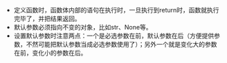- 定义函数时，函数体内部的语句在执行时，一旦执行到return时，函数就执行完毕了，并把结果返回。
- 默认参数必须指向不变的对象，比如str、None等。
- 设置默认参数时注意两点：一个是必选参数在前，默认参数在后（方便提供参数，不然可能把默认参数当成必选参数使用了）；另外一个就是变化大的参数在前，变化小的参数在后。
